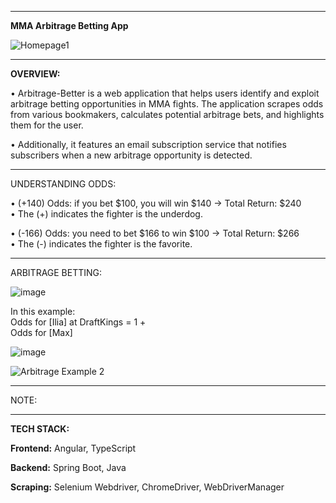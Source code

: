 ________________________________________________________________________________________________________________

**MMA Arbitrage Betting App**

![Homepage1](https://github.com/user-attachments/assets/09e9595e-9688-4e34-8965-edc380edf3ef)

________________________________________________________________________________________________________________

**OVERVIEW:**

• Arbitrage-Better is a web application that helps users identify and exploit arbitrage betting opportunities in MMA fights. The application scrapes odds from various bookmakers, calculates potential arbitrage bets, and highlights them for the user. 

• Additionally, it features an email subscription service that notifies subscribers when a new arbitrage opportunity is detected.



________________________________________________________________________________________________________________
UNDERSTANDING ODDS:

• (+140) Odds: if you bet $100, you will win $140 -> Total Return: $240 <br>
• The (+) indicates the fighter is the underdog.

• (-166) Odds: you need to bet $166 to win $100 -> Total Return: $266 <br>
• The (-) indicates the fighter is the favorite.

________________________________________________________________________________________________________________
ARBITRAGE BETTING:

![image](https://github.com/user-attachments/assets/265fc27e-8e24-41cf-8821-596a05d621bb)

In this example:<br>
Odds for [Ilia] at DraftKings = 1 +  
Odds for [Max] 

![image](https://github.com/user-attachments/assets/097323ba-698e-49b7-b97c-2e5612299842)


![Arbitrage Example 2](https://github.com/user-attachments/assets/e5ec43fc-3866-47a9-a2e0-faa94cbb624f)



________________________________________________________________________________________________________________
NOTE: 

________________________________________________________________________________________________________________
**TECH STACK:**

**Frontend:** Angular, TypeScript

**Backend:** Spring Boot, Java

**Scraping:** Selenium Webdriver, ChromeDriver, WebDriverManager
